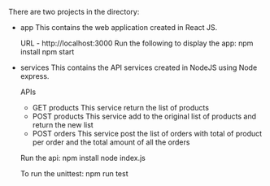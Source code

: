 There are two projects in the directory:
  - app
    This contains the web application created in React JS.

    URL - http://localhost:3000
    Run the following to display the app:
        npm install
        npm start
            
  - services
    This contains the API services created in NodeJS using Node express.
    
    APIs
     - GET products
        This service return the list of products
     - POST products
        This service add to the original list of products and return the new list
     - POST orders
        This service post the list of orders with total of product per order and the total amount of all the orders
    
    Run the api:
        npm install
        node index.js
    
    To run the unittest:
        npm run test

